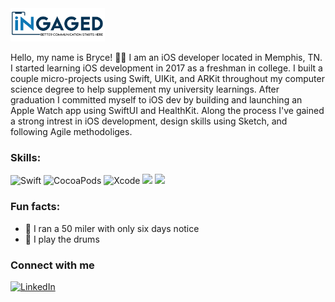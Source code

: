  <img alt="GIF" src="https://github.com/bellisMMA/bellisMMA/blob/main/image002.png" width="30%" />

Hello, my name is Bryce! 👋🏿 I am an iOS developer located in Memphis, TN. I started learning iOS development in 2017 as a freshman in college. I built a couple micro-projects using Swift, UIKit, and ARKit throughout my computer science degree to help supplement my university learnings. After graduation I committed myself to iOS dev by building and launching an Apple Watch app using SwiftUI and HealthKit. Along the process I've gained a strong intrest in iOS development, design skills using Sketch, and following Agile methodoliges.

### Skills:
![Swift](https://img.shields.io/badge/Swift-FA7343?style=for-the-badge&logo=swift&logoColor=white) ![CocoaPods](https://img.shields.io/badge/cocoapods-FA2A02?style=for-the-badge&logo=cocoapods&logoColor=white) ![Xcode](https://img.shields.io/badge/Xcode-007ACC?style=for-the-badge&logo=Xcode&logoColor=white) <img src="https://img.shields.io/badge/App_Store-0D96F6?style=for-the-badge&logo=app-store&logoColor=white" /> <img src="https://img.shields.io/badge/Sketch-FFB387?style=for-the-badge&logo=sketch&logoColor=black" />

### Fun facts: 
- 👟 I ran a 50 miler with only six days notice
- 🥁 I play the drums

### Connect with me
[![LinkedIn](https://img.shields.io/badge/LinkedIn-0077B5?style=for-the-badge&logo=linkedin&logoColor=white)](https://www.linkedin.com/in/zbe/)
